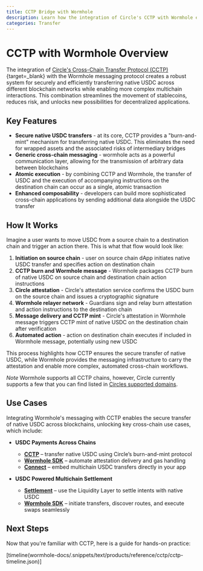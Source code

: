 ```yaml
---
title: CCTP Bridge with Wormhole
description: Learn how the integration of Circle's CCTP with Wormhole enables secure and efficient native USDC transfers and complex cross-chain interactions.
categories: Transfer
---
```


# CCTP with Wormhole Overview 

The integration of [Circle's Cross-Chain Transfer Protocol (CCTP)](https://www.circle.com/cross-chain-transfer-protocol){target=\_blank} with the Wormhole messaging protocol creates a robust system for securely and efficiently transferring native USDC across different blockchain networks while enabling more complex multichain interactions. This combination streamlines the movement of stablecoins, reduces risk, and unlocks new possibilities for decentralized applications.

## Key Features

- **Secure native USDC transfers** - at its core, CCTP provides a "burn-and-mint" mechanism for transferring native USDC. This eliminates the need for wrapped assets and the associated risks of intermediary bridges
- **Generic cross-chain messaging** - wormhole acts as a powerful communication layer, allowing for the transmission of arbitrary data between blockchains
- **Atomic execution** - by combining CCTP and Wormhole, the transfer of USDC and the execution of accompanying instructions on the destination chain can occur as a single, atomic transaction
- **Enhanced composability** - developers can build more sophisticated cross-chain applications by sending additional data alongside the USDC transfer

## How It Works

Imagine a user wants to move USDC from a source chain to a destination chain and trigger an action there. This is what that flow would look like:


1. **Initiation on source chain** - user on source chain dApp initiates native USDC transfer and specifies action on destination chain
2. **CCTP burn and Wormhole message** - Wormhole packages CCTP burn of native USDC on source chain and destination chain action instructions
3. **Circle attestation** -  Circle's attestation service confirms the USDC burn on the source chain and issues a cryptographic signature
4. **Wormhole relayer network** - Guardians sign and relay burn attestation and action instructions to the destination chain
5. **Message delivery and CCTP mint** - Circle's attestation in Wormhole message triggers CCTP mint of native USDC on the destination chain after verification
6. **Automated action** - action on destination chain executes if included in Wormhole message, potentially using new USDC

This process highlights how CCTP ensures the secure transfer of native USDC, while Wormhole provides the messaging infrastructure to carry the attestation and enable more complex, automated cross-chain workflows.

_Note_ Wormhole supports all CCTP chains, however, Circle currently supports a few that you can find listed in [Circles supported domains](https://developers.circle.com/stablecoins/supported-domains). 

## Use Cases

Integrating Wormhole's messaging with CCTP enables the secure transfer of native USDC across blockchains, unlocking key cross-chain use cases, which include:

- **USDC Payments Across Chains**
    - [**CCTP**](/docs/products/cctp-bridge/get-started/) – transfer native USDC using Circle’s burn-and-mint protocol
    - [**Wormhole SDK**](/docs/tools/typescript-sdk/sdk-reference/) – automate attestation delivery and gas handling
    - [**Connect**](/docs/products/connect/overview/) – embed multichain USDC transfers directly in your app

- **USDC Powered Multichain Settlement**
    - [**Settlement**](/docs/products/settlement/overview/) – use the Liquidity Layer to settle intents with native USDC
    - [**Wormhole SDK**](/docs/tools/typescript-sdk/sdk-reference/) – initiate transfers, discover routes, and execute swaps seamlessly

## Next Steps

Now that you're familiar with CCTP, here is a guide for hands-on practice:

[timeline(wormhole-docs/.snippets/text/products/reference/cctp/cctp-timeline.json)]

